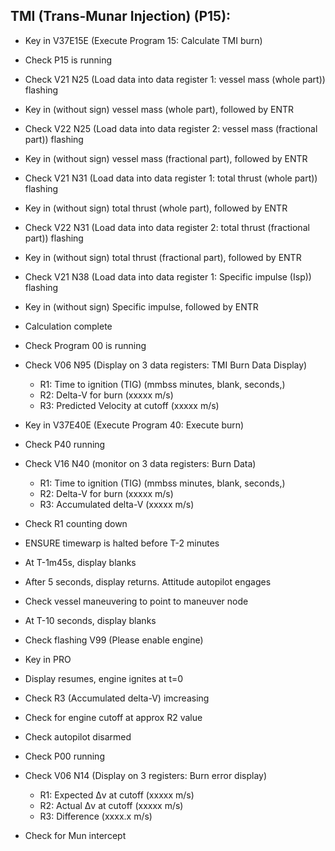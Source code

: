 TMI (Trans-Munar Injection) (P15):
---------

- Key in V37E15E (Execute Program 15: Calculate TMI burn)
- Check P15 is running
- Check V21 N25 (Load data into data register 1: vessel mass (whole part)) flashing
- Key in (without sign) vessel mass (whole part), followed by ENTR
- Check V22 N25 (Load data into data register 2: vessel mass (fractional part)) flashing
- Key in (without sign) vessel mass (fractional part), followed by ENTR
- Check V21 N31 (Load data into data register 1: total thrust (whole part)) flashing
- Key in (without sign) total thrust (whole part), followed by ENTR
- Check V22 N31 (Load data into data register 2: total thrust (fractional part)) flashing
- Key in (without sign) total thrust (fractional part), followed by ENTR
- Check V21 N38 (Load data into data register 1: Specific impulse (Isp)) flashing
- Key in (without sign) Specific impulse, followed by ENTR
- Calculation complete
- Check Program 00 is running
- Check V06 N95 (Display on 3 data registers: TMI Burn Data Display)
  - R1: Time to ignition (TIG) (mmbss minutes, blank, seconds,)
  - R2: Delta-V for burn (xxxxx m/s)
  - R3: Predicted Velocity at cutoff (xxxxx m/s)

- Key in V37E40E (Execute Program 40: Execute burn)
- Check P40 running
- Check V16 N40 (monitor on 3 data registers: Burn Data)
  - R1: Time to ignition (TIG) (mmbss minutes, blank, seconds,)
  - R2: Delta-V for burn (xxxxx m/s)
  - R3: Accumulated delta-V (xxxxx m/s)
- Check R1 counting down
- ENSURE timewarp is halted before T-2 minutes
- At T-1m45s, display blanks
- After 5 seconds, display returns. Attitude autopilot engages
- Check vessel maneuvering to point to maneuver node
- At T-10 seconds, display blanks
- Check flashing V99 (Please enable engine)
- Key in PRO
- Display resumes, engine ignites at t=0
- Check R3 (Accumulated delta-V) imcreasing
- Check for engine cutoff at approx R2 value
- Check autopilot disarmed
- Check P00 running
- Check V06 N14 (Display on 3 registers: Burn error display)
  - R1: Expected Δv at cutoff (xxxxx m/s)
  - R2: Actual Δv at cutoff (xxxxx m/s)
  - R3: Difference (xxxx.x m/s)
- Check for Mun intercept
